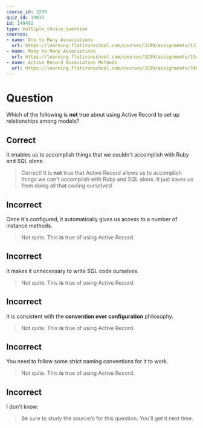 ```yaml
---
course_id: 3299
quiz_id: 19076
id: 149492
type: multiple_choice_question
sources:
- name: One to Many Associations
  url: https://learning.flatironschool.com/courses/3299/assignments/133959?module_item_id=278759
- name: Many to Many Associations
  url: https://learning.flatironschool.com/courses/3299/assignments/134080?module_item_id=278760
- name: Active Record Association Methods
  url: https://learning.flatironschool.com/courses/3299/assignments/74088?module_item_id=143912
---
```


# Question

Which of the following is **not** true about using Active Record to set up
relationships among models?

## Correct

It enables us to accomplish things that we couldn't accomplish with Ruby and SQL
alone.

> Correct! It is **not** true that Active Record allows us to accomplish things we can't accomplish with Ruby and SQL alone. It just saves us from doing all that coding ourselves!

## Incorrect

Once it's configured, it automatically gives us access to a number of instance
methods.

> Not quite. This **is** true of using Active Record.

## Incorrect

It makes it unnecessary to write SQL code ourselves.

> Not quite. This **is** true of using Active Record.

## Incorrect

It is consistent with the **convention over configuration** philosophy.

> Not quite. This **is** true of using Active Record.

## Incorrect

You need to follow some strict naming conventions for it to work.

> Not quite. This **is** true of using Active Record.

## Incorrect

I don't know.

> Be sure to study the source/s for this question. You'll get it next time.
